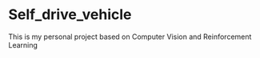 # Self_drive_vehicle
This is my personal project based on Computer Vision and Reinforcement Learning
